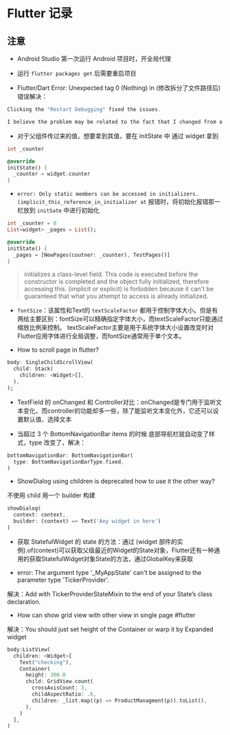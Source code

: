 # Flutter 记录

## 注意

- Android Studio 第一次运行 Android 项目时，开全局代理

- 运行 `flutter packages get` 后需要重启项目

- Flutter/Dart Error: Unexpected tag 0 (Nothing) in (修改拆分了文件路径后) 错误解决：

```dart
Clicking the "Restart Debugging" fixed the issues.

I believe the problem may be related to the fact that I changed from a StatefullWidget to a StatelessWidget without restarting the debugger.
```

- 对于父组件传过来的值，想要拿到其值，要在 initState 中 通过 widget 拿到

```dart
int _counter

@override
initState() {
  _counter = widget.counter
}
```

- `error: Only static members can be accessed in initializers. (implicit_this_reference_in_initializer at` 报错时，将初始化报错那一栏放到 `initSate` 中进行初始化

```dart
int _counter = 0
List<widget> _pages = List();

@override
initState() {
  _pages = [NewPages(coutner: _counter), TestPages()]
}
```

> initializes a class-level field. This code is executed before the constructor is completed and the object fully initialized, therefore accessing this. (implicit or explicit) is forbidden because it can't be guaranteed that what you attempt to access is already initialized.

- `fontSize`：该属性和Text的 `textScaleFactor` 都用于控制字体大小。但是有两给主要区别：fontSize可以精确指定字体大小，而textScaleFactor只能通过缩放比例来控制。
textScaleFactor主要是用于系统字体大小设置改变时对Flutter应用字体进行全局调整，而fontSize通常用于单个文本。

- How to scroll page in flutter?

```dart
body: SingleChildScrollView(
  child: Stack(
    children: <Widget>[],
  ),
);
```

- TextField 的 onChanged 和 Controller对比：onChanged是专门用于监听文本变化，而controller的功能却多一些，除了能监听文本变化外，它还可以设置默认值、选择文本

- 当超过 3 个 BottomNavigationBar items 的时候 底部导航栏就自动变了样式，type 改变了，解决：

```dart
bottomNavigationBar: BottomNavigationBar(
  type: BottomNavigationBarType.fixed,
)
```

- ShowDialog using children is deprecated how to use it the other way?

不使用 child 用一个 builder 构建

```dart
showDialog(
  context: context,
  builder: (context) => Text('Any widget in here')
)
```

- 获取 StatefulWidget 的 state 的方法：通过 (widget 部件的实例).of(context)可以获取父级最近的Widget的State对象，Flutter还有一种通用的获取StatefulWidget对象State的方法，通过GlobalKey来获取

- error: The argument type '_MyAppState' can't be assigned to the parameter type 'TickerProvider'.

解决：Add with TickerProviderStateMixin to the end of your State’s class declaration.

- How can show grid view with other view in single page #flutter

解决：You should just set height of the Container or warp it by Expanded widget

```dart
body:ListView(
  children: <Widget>[
    Text("checking"),
    Container(
      height: 300.0
      child: GridView.count(
        crossAxisCount: 3,
        childAspectRatio: .6,
        children: _list.map((p) => ProductManagment(p)).toList(),
      ),
    )
  ],
)
```
